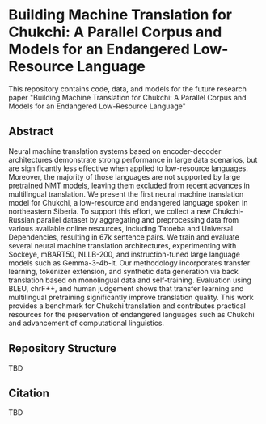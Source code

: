 # Building Machine Translation for Chukchi: A Parallel Corpus and Models for an Endangered Low-Resource Language

This repository contains code, data, and models for the future research paper "Building Machine Translation for Chukchi: A Parallel Corpus and Models for an Endangered Low-Resource Language"

## Abstract

Neural machine translation systems based on encoder-decoder architectures demonstrate strong performance in large data scenarios, but are significantly less effective when applied to low-resource languages. Moreover, the majority of those languages are not supported by large pretrained NMT models, leaving them excluded from recent advances in multilingual translation. We present the first neural machine translation model for Chukchi, a low-resource and endangered language spoken in northeastern Siberia. To support this effort, we collect a new Chukchi-Russian parallel dataset by aggregating and preprocessing data from various available online resources, including Tatoeba and Universal Dependencies, resulting in 67k sentence pairs. We train and evaluate several neural machine translation architectures, experimenting with Sockeye, mBART50, NLLB-200, and instruction-tuned large language models such as Gemma-3-4b-it. Our methodology incorporates transfer learning, tokenizer extension, and synthetic data generation via back translation based on monolingual data and self-training. Evaluation using BLEU, chrF++, and human judgement shows that transfer learning and multilingual pretraining significantly improve translation quality. This work provides a benchmark for Chukchi translation and contributes practical resources for the preservation of endangered languages such as Chukchi and advancement of computational linguistics.

## Repository Structure

TBD

## Citation

TBD